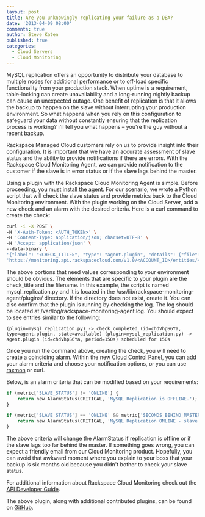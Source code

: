 ```yaml
---
layout: post
title: Are you unknowingly replicating your failure as a DBA?
date: '2013-04-09 08:00'
comments: true
author: Steve Katen
published: true
categories:
  - Cloud Servers
  - Cloud Monitoring
---
```

MySQL replication offers an opportunity to distribute your database to multiple nodes for additional performance or to off-load specific functionality from your production stack. When uptime is a requirement, table-locking can create unavailability and a long-running nightly backup can cause an unexpected outage. One benefit of replication is that it allows the backup to happen on the slave without interrupting your production environment. So what happens  when you rely on this configuration to safeguard your data without constantly ensuring that the replication process is working? I'll tell you what happens – you're the guy without a recent backup.<!-- more -->  

Rackspace Managed Cloud customers rely on us to provide insight into their configuration. It is important that we have an accurate assessment of slave status and the ability to provide notifications if there are errors. With the Rackspace Cloud Monitoring Agent, we can provide notification to the customer if the slave is in error status or if the slave lags behind the master.

Using a plugin with the Rackspace Cloud Monitoring Agent is simple. Before proceeding, you must [install the agent](http://www.rackspace.com/knowledge_center/article/install-the-cloud-monitoring-agent). For our scenario, we wrote a Python script that will check the slave status and provide metrics back to the Cloud Monitoring environment. With the plugin working on the Cloud Server, add a new check and an alarm with the desired criteria. Here is a curl command to create the check:

```bash
curl -i -X POST \
-H 'X-Auth-Token: <AUTH_TOKEN>' \
-H 'Content-Type: application/json; charset=UTF-8' \
-H 'Accept: application/json' \
--data-binary \
'{"label": "<CHECK_TITLE>", "type": "agent.plugin", "details": {"file": "<FILENAME>"}}' \
'https://monitoring.api.rackspacecloud.com/v1.0/<ACCOUNT_ID>/entities/<ENTITY_ID>/checks'
```

The above portions that need values corresponding to your environment should be obvious. The elements that are specific to your plugin are the check_title and the filename. In this example, the script is named mysql_replication.py and it is located in the /usr/lib/rackspace-monitoring-agent/plugins/ directory.  If the directory does not exist, create it. You can also confirm that the plugin is running by checking the log. The log should be located at /var/log/rackspace-monitoring-agent.log.  You should expect to see entries similar to the following:

`(plugin=mysql_replication.py) -> check completed (id=chdVhpS6Ya, type=agent.plugin, state=available)
(plugin=mysql_replication.py) -> agent.plugin (id=chdVhpS6Ya, period=150s) scheduled for 150s`

Once you run the command above, creating the check, you will need to create a coinciding alarm. Within the new [Cloud Control Panel](https://mycloud.rackspace.com), you can add your alarm criteria and choose your notification options, or you can use [raxmon](https://github.com/racker/rackspace-monitoring-cli) or curl.

Below, is an alarm criteria that can be modified based on your requirements:

```python
if (metric['SLAVE_STATUS'] != 'ONLINE') {
    return new AlarmStatus(CRITICAL, 'MySQL Replication is OFFLINE.');
}

if (metric['SLAVE_STATUS'] == 'ONLINE' && metric['SECONDS_BEHIND_MASTER'] >= 300) {
    return new AlarmStatus(CRITICAL, 'MySQL Replication ONLINE - slave behind master.');
}
```

The above criteria will change the AlarmStatus if replication is offline or if the slave lags too far behind the master. If something goes wrong, you can expect a friendly email from our Cloud Monitoring product. Hopefully, you can avoid that awkward moment where you explain to your boss that your backup is six months old because you didn't bother to check your slave status.  

For additional information about Rackspace Cloud Monitoring check out the [API Developer Guide](http://docs.rackspace.com/cm/api/v1.0/cm-devguide/content/overview.html).

The above plugin, along with additional contributed plugins, can be found on [GitHub](https://github.com/racker/rackspace-monitoring-agent-plugins-contrib).

